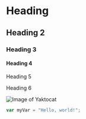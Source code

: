 # Heading

## Heading 2
### Heading 3
#### Heading 4
Heading 5

Heading 6


![Image of Yaktocat](https://octodex.github.com/images/yaktocat.png)

``` javascript
var myVar = "Hello, world!";
```
